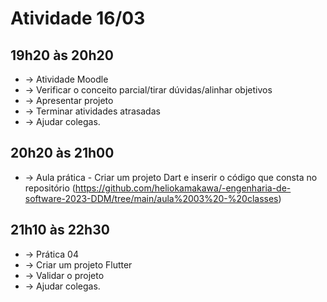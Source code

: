 # Atividade 16/03
## 19h20 às 20h20 
- → Atividade Moodle
- → Verificar o conceito parcial/tirar dúvidas/alinhar objetivos
- → Apresentar projeto
- → Terminar atividades atrasadas
- → Ajudar colegas.

## 20h20 às 21h00
- → Aula prática - Criar um projeto Dart e inserir o código que consta no repositório (https://github.com/heliokamakawa/-engenharia-de-software-2023-DDM/tree/main/aula%2003%20-%20classes)

## 21h10 às 22h30
- → Prática 04
- → Criar um projeto Flutter
- → Validar o projeto
- → Ajudar colegas.


